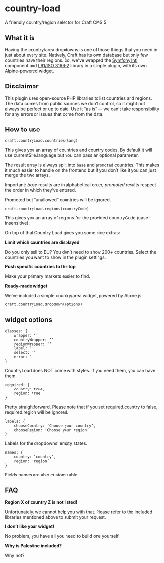 # country-load
A friendly country/region selector for Craft CMS 5

## What it is
Having the country/area dropdowns is one of those things that you need in just about every site. Natively, Craft has its own database but only few countries have their regions. So, we've wrapped the [Symfony Intl](https://symfony.com/doc/current/components/intl.html) component and [L91/ISO 3166-2](https://github.com/alexander-schranz/iso-3166-2) library in a simple plugin, with its own Alpine-powered widget. 

## Disclaimer

This plugin uses open-source PHP libraries to list countries and regions. The data comes from public sources we don’t control, so it might not always be perfect or up to date. Use it “as is” — we can’t take responsibility for any errors or issues that come from the data.

## How to use

`craft.countryLoad.countries(lang)`

This gives you an array of countries and country codes. By default it will use currentSite.language but you can pass an optional parameter.

The result array is always split into `base` and `promoted` countries. This makes it much easier to handle on the frontend but if you don’t like it you can just merge the two arrays.

Important: _base_ results are in alphabetical order, _promoted_ results respect the order in which they’ve entered. 

Promoted but “unallowed” countries will be ignored.

`craft.countryLoad.regions(countryCode)`

This gives you an array of regions for the provided countryCode (case-insensitive).

On top of that Country Load gives you some nice extras:

**Limit which countries are displayed**

Do you only sell to EU? You don’t need to show 200+ countries. Select the countries you want to show in the plugin settings.

**Push specific countries to the top**

Make your primary markets easier to find.

**Ready-made widget**

We’ve included a simple country/area widget, powered by Alpine.js:

`craft.countryLoad.dropdown(options)`

## widget options

```
classes: {
	wrapper: ‘’
	countryWrapper: ‘’
	regionWrapper: ‘’
	label: ‘’
	select: ‘’
	error: ‘’
}
```

CountryLoad does NOT come with styles. If you need them, you can have them.

```
required: {
	country: true,
	region: true
}
```

Pretty straightforward. Please note that if you set required.country to false, required.region will be ignored.

```
labels: {
	chooseCountry: ‘Choose your country’,
	chooseRegion: ‘Choose your region’
}
```

Labels for the dropdowns’ empty states. 

```
names: {
	country: ‘country’,
	region: ‘region’
}
```

Fields names are also customizable.

## FAQ

**Region X of country Z is not listed!**

Unfortunately, we cannot help you with that. Please refer to the included libraries mentioned above to submit your request.

**I don’t like your widget!**

No problem, you have all you need to build one yourself.

**Why is Palestine included?**

Why not?
